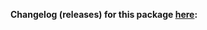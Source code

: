 **Changelog (releases) for this package [here](https://github.com/Valentinishe/test-act/releases?q=a1-box-api&expanded=true):** 